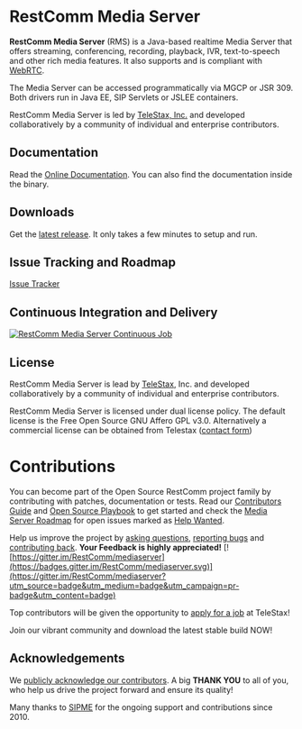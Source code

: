 # RestComm Media Server

**RestComm Media Server** (RMS) is a Java-based realtime Media Server that offers streaming, conferencing, recording, playback, IVR, text-to-speech and other rich media features. It also supports and is compliant with [WebRTC](http://www.webrtc.org/).

The Media Server can be accessed programmatically via MGCP or JSR 309. Both drivers run in Java EE, SIP Servlets or JSLEE containers.

RestComm Media Server is led by [TeleStax, Inc.](http://www.telestax.com) and developed collaboratively by a community of individual and enterprise contributors.

## Documentation

Read the [Online Documentation](http://documentation.telestax.com/core/media_server/Media_Server_User_Guide.html). You can also find the documentation inside the binary.

## Downloads

Get the [latest release](https://github.com/RestComm/mediaserver/releases/latest). It only takes a few minutes to setup and run.

## Issue Tracking and Roadmap

[Issue Tracker](https://github.com/RestComm/mediaserver/issues)

## Continuous Integration and Delivery

[![RestComm Media Server Continuous Job](http://www.cloudbees.com/sites/default/files/Button-Built-on-CB-1.png)](https://mobicents.ci.cloudbees.com/job/RestComm-MediaServer-6.x/)

## License

RestComm Media Server is lead by [TeleStax](http://www.telestax.com/), Inc. and developed collaboratively by a community of individual and enterprise contributors.

RestComm Media Server is licensed under dual license policy. The default license is the Free Open Source GNU Affero GPL v3.0. Alternatively a commercial license can be obtained from Telestax ([contact form](http://www.telestax.com/contactus/#InquiryForm))

# Contributions 

You can become part of the Open Source RestComm project family by contributing with patches, documentation or tests. Read our [Contributors Guide](https://github.com/RestComm/restcomm/wiki/Contribute-to-RestComm) and [Open Source Playbook](https://telestax.com/wp-content/uploads/2016/04/TeleStaxOpenSourcePlaybook.pdf) to get started and check the [Media Server Roadmap](https://github.com/RestComm/mediaserver/milestones) for open issues marked as [Help Wanted](https://github.com/RestComm/mediaserver/issues?q=is%3Aissue+is%3Aopen+label%3Ahelp-wanted).

Help us improve the project by [asking questions](https://groups.google.com/forum/#!forum/restcomm), [reporting bugs](https://github.com/RestComm/mediaserver/issues) and [contributing back](https://github.com/RestComm/mediaserver/pulls).
**Your Feedback is highly appreciated!** [![https://gitter.im/RestComm/mediaserver](https://badges.gitter.im/RestComm/mediaserver.svg)](https://gitter.im/RestComm/mediaserver?utm_source=badge&utm_medium=badge&utm_campaign=pr-badge&utm_content=badge)

Top contributors will be given the opportunity to [apply for a job](https://telestax.com/jobs/) at TeleStax!

Join our vibrant community and download the latest stable build NOW!

## Acknowledgements

We [publicly acknowledge our contributors]((http://www.telestax.com/opensource/acknowledgments/)). A big **THANK YOU** to all of you, who help us drive the project forward and ensure its quality!

Many thanks to [SIPME](https://www.sipme.me/) for the ongoing support and contributions since 2010.
